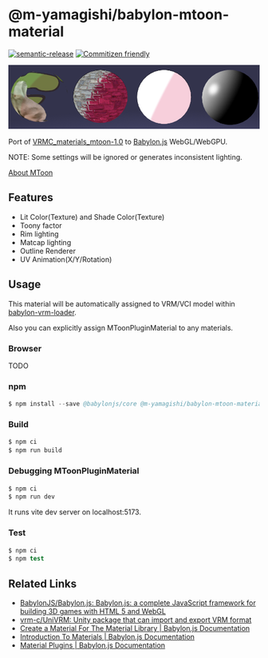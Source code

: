 # @m-yamagishi/babylon-mtoon-material

[![semantic-release](https://img.shields.io/badge/%20%20%F0%9F%93%A6%F0%9F%9A%80-semantic--release-e10079.svg)](https://github.com/semantic-release/semantic-release) [![Commitizen friendly](https://img.shields.io/badge/commitizen-friendly-brightgreen.svg)](http://commitizen.github.io/cz-cli/)

![](mtoon.png)

Port of [VRMC_materials_mtoon-1.0](https://github.com/vrm-c/vrm-specification/tree/master/specification/VRMC_materials_mtoon-1.0) to [Babylon.js](https://www.babylonjs.com/) WebGL/WebGPU.

NOTE: Some settings will be ignored or generates inconsistent lighting.

[About MToon](https://vrm.dev/univrm/shaders/shader_mtoon/)

## Features

- Lit Color(Texture) and Shade Color(Texture)
- Toony factor
- Rim lighting
- Matcap lighting
- Outline Renderer
- UV Animation(X/Y/Rotation)

## Usage

This material will be automatically assigned to VRM/VCI model within [babylon-vrm-loader](https://github.com/il-m-yamagishi/babylon-vrm-loader).

Also you can explicitly assign MToonPluginMaterial to any materials.

### Browser

TODO

### npm

```s
$ npm install --save @babylonjs/core @m-yamagishi/babylon-mtoon-material
```

### Build

```s
$ npm ci
$ npm run build
```

### Debugging MToonPluginMaterial

```s
$ npm ci
$ npm run dev
```

It runs vite dev server on localhost:5173.

### Test

```s
$ npm ci
$ npm test
```

## Related Links

- [BabylonJS/Babylon.js: Babylon.js: a complete JavaScript framework for building 3D games with HTML 5 and WebGL](https://github.com/BabylonJS/Babylon.js)
- [vrm-c/UniVRM: Unity package that can import and export VRM format](https://github.com/vrm-c/UniVRM)
- [Create a Material For The Material Library | Babylon.js Documentation](https://doc.babylonjs.com/divingDeeper/developWithBjs/matForMatLibrary)
- [Introduction To Materials | Babylon.js Documentation](https://doc.babylonjs.com/divingDeeper/materials/using/materials_introduction)
- [Material Plugins | Babylon.js Documentation](https://doc.babylonjs.com/features/featuresDeepDive/materials/using/materialPlugins)
